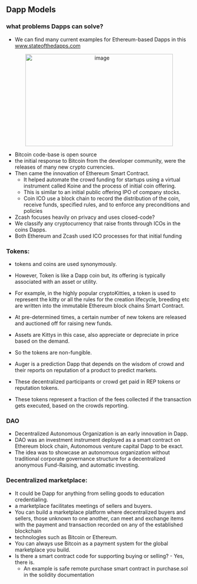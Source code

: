 ## Dapp Models

### what problems Dapps can solve? 
- We can find many current examples for Ethereum-based Dapps in this www.stateofthedapps.com 

<p align="center">	
	<img width="400" height="250" alt="image" src="https://user-images.githubusercontent.com/10133554/185742453-e18baa13-33f9-48e4-a8e6-843397c3ec8f.png">
</p>

- Bitcoin code-base is open source 
- the initial response to Bitcoin from the developer community, were the releases of many new crypto currencies. 
- Then came the innovation of Ethereum Smart Contract. 
	- It helped automate the crowd funding for startups using a virtual instrument called Koine and the process of initial coin offering. 
	- This is similar to an initial public offering IPO of company stocks. 
	- Coin ICO use a block chain to record the distribution of the coin, receive funds, specified rules,  and to enforce any preconditions and policies
- Zcash focuses heavily on privacy and uses closed-code? 
- We classify any cryptocurrency that raise fronts through ICOs in the coins Dapps. 
- Both Ethereum and Zcash used ICO processes for that initial funding

### Tokens:
- tokens and coins are used synonymously. 
- However, Token is like a Dapp coin but, its offering is typically associated with an asset or utility. 
- For example, in the highly popular cryptoKitties, a token is used to represent the kitty or all the rules for the creation lifecycle, breeding etc are written into the immutable Ethereum block chains Smart Contract. 
- At pre-determined times, a certain number of new tokens are released and auctioned off for raising new funds. 
- Assets are Kittys in this case, also appreciate or depreciate in price based on the demand. 
- So the tokens are non-fungible.

- Auger is a prediction Dapp that depends on the wisdom of crowd and their reports on reputation of a product to predict markets. 
- These decentralized participants or crowd get paid in REP tokens or reputation tokens. 
- These tokens represent a fraction of the fees collected if the transaction gets executed, based on the crowds reporting. 

### DAO
- Decentralized Autonomous Organization is an early innovation in Dapp. 
- DAO was an investment instrument deployed as a smart contract on Ethereum block chain, Autonomous venture capital Dapp to be exact. 
- The idea was to showcase an autonomous organization without traditional corporate governance structure for a decentralized anonymous Fund-Raising, and automatic investing. 

### Decentralized marketplace:
- It could be Dapp for anything from selling goods to education credentialing. 
- a marketplace facilitates meetings of sellers and buyers. 
- You can build a marketplace platform where decentralized buyers and sellers, those unknown to one another, can meet and exchange items with the payment and transaction recorded on any of the established blockchain 
- technologies such as Bitcoin or Ethereum. 
- You can always use Bitcoin as a payment system for the global marketplace you build.
- Is there a smart contract code for supporting buying or selling?  - Yes, there is. 
	- An example is safe remote purchase smart contract in purchase.sol in the solidity documentation


